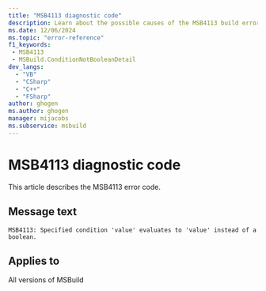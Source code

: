 ```yaml
---
title: "MSB4113 diagnostic code"
description: Learn about the possible causes of the MSB4113 build error, and get troubleshooting tips.
ms.date: 12/06/2024
ms.topic: "error-reference"
f1_keywords:
 - MSB4113
 - MSBuild.ConditionNotBooleanDetail
dev_langs:
  - "VB"
  - "CSharp"
  - "C++"
  - "FSharp"
author: ghogen
ms.author: ghogen
manager: mijacobs
ms.subservice: msbuild
---
```


# MSB4113 diagnostic code

<!-- :::ErrorDefinitionDescription::: -->
<!-- :::editable-content name="introDescription"::: -->
This article describes the MSB4113 error code.
<!-- :::editable-content-end::: -->

## Message text

`MSB4113: Specified condition 'value' evaluates to 'value' instead of a boolean.`

<!-- :::editable-content name="postOutputDescription"::: -->
<!--
{StrBegin="MSB4113: "}
-->
<!-- :::editable-content-end::: -->
<!-- :::ErrorDefinitionDescription-end::: -->

## Applies to

All versions of MSBuild
